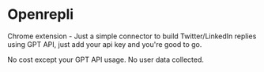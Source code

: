 # Openrepli

Chrome extension - Just a simple connector to build Twitter/LinkedIn replies using GPT API, just add your api key and you're good to go.

No cost except your GPT API usage. No user data collected.
